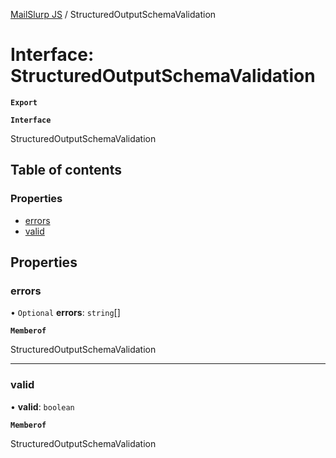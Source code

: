 [MailSlurp JS](../README.md) / StructuredOutputSchemaValidation

# Interface: StructuredOutputSchemaValidation

**`Export`**

**`Interface`**

StructuredOutputSchemaValidation

## Table of contents

### Properties

- [errors](StructuredOutputSchemaValidation.md#errors)
- [valid](StructuredOutputSchemaValidation.md#valid)

## Properties

### errors

• `Optional` **errors**: `string`[]

**`Memberof`**

StructuredOutputSchemaValidation

___

### valid

• **valid**: `boolean`

**`Memberof`**

StructuredOutputSchemaValidation
